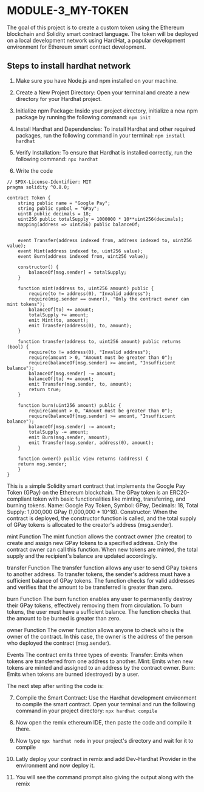 # MODULE-3_MY-TOKEN

The goal of this project is to create a custom token using the Ethereum blockchain and Solidity smart contract language. The token will be deployed on a local development network using HardHat, a popular development environment for Ethereum smart contract development.

## Steps to install hardhat network

1. Make sure you have Node.js and npm installed on your machine.

2. Create a New Project Directory: Open your terminal and create a new directory for your Hardhat project.

3. Initialize npm Package: Inside your project directory, initialize a new npm package by running the following command: ```npm init```

4. Install Hardhat and Dependencies: To install Hardhat and other required packages, run the following command in your terminal: ```npm install hardhat```

5. Verify Installation: To ensure that Hardhat is installed correctly, run the following command: ```npx hardhat```

6. Write the code
   
```
// SPDX-License-Identifier: MIT
pragma solidity ^0.8.0;

contract Token {
    string public name = "Google Pay";
    string public symbol = "GPay";
    uint8 public decimals = 18;
    uint256 public totalSupply = 1000000 * 10**uint256(decimals);
    mapping(address => uint256) public balanceOf;


    event Transfer(address indexed from, address indexed to, uint256 value);
    event Mint(address indexed to, uint256 value);
    event Burn(address indexed from, uint256 value);

    constructor() {
        balanceOf[msg.sender] = totalSupply;
    }

    function mint(address to, uint256 amount) public {
        require(to != address(0), "Invalid address");
        require(msg.sender == owner(), "Only the contract owner can mint tokens");
        balanceOf[to] += amount;
        totalSupply += amount;
        emit Mint(to, amount);
        emit Transfer(address(0), to, amount);
    }

    function transfer(address to, uint256 amount) public returns (bool) {
        require(to != address(0), "Invalid address");
        require(amount > 0, "Amount must be greater than 0");
        require(balanceOf[msg.sender] >= amount, "Insufficient balance");
        balanceOf[msg.sender] -= amount;
        balanceOf[to] += amount;
        emit Transfer(msg.sender, to, amount);
        return true;
    }

    function burn(uint256 amount) public {
        require(amount > 0, "Amount must be greater than 0");
        require(balanceOf[msg.sender] >= amount, "Insufficient balance");
        balanceOf[msg.sender] -= amount;
        totalSupply -= amount;
        emit Burn(msg.sender, amount);
        emit Transfer(msg.sender, address(0), amount);
    }

    function owner() public view returns (address) {
    return msg.sender; 
    }
}
```

This is a simple Solidity smart contract that implements the Google Pay Token (GPay) on the Ethereum blockchain. The GPay token is an ERC20-compliant token with basic functionalities like minting, transferring, and burning tokens. Name: Google Pay Token, Symbol: GPay, Decimals: 18, Total Supply: 1,000,000 GPay (1,000,000 * 10^18). 
Constructor: When the contract is deployed, the constructor function is called, and the total supply of GPay tokens is allocated to the creator's address (msg.sender).

mint Function
The mint function allows the contract owner (the creator) to create and assign new GPay tokens to a specified address. Only the contract owner can call this function. When new tokens are minted, the total supply and the recipient's balance are updated accordingly.

transfer Function
The transfer function allows any user to send GPay tokens to another address. To transfer tokens, the sender's address must have a sufficient balance of GPay tokens. The function checks for valid addresses and verifies that the amount to be transferred is greater than zero.

burn Function
The burn function enables any user to permanently destroy their GPay tokens, effectively removing them from circulation. To burn tokens, the user must have a sufficient balance. The function checks that the amount to be burned is greater than zero.

owner Function
The owner function allows anyone to check who is the owner of the contract. In this case, the owner is the address of the person who deployed the contract (msg.sender).

Events
The contract emits three types of events:
Transfer: Emits when tokens are transferred from one address to another.
Mint: Emits when new tokens are minted and assigned to an address by the contract owner.
Burn: Emits when tokens are burned (destroyed) by a user.


The next step after writing the code is:

7. Compile the Smart Contract:
Use the Hardhat development environment to compile the smart contract. Open your terminal and run the following command in your project directory: ```npx hardhat compile```

8. Now open the remix ethereum IDE, then paste the code and compile it there.

9. Now type ```npx hardhat node``` in your project's directory and wait for  it to compile

10. Latly deploy your contract in remix and add Dev-Hardhat Provider in the environment and now deploy it.

11. You will see the command prompt also giving the output along with the remix
